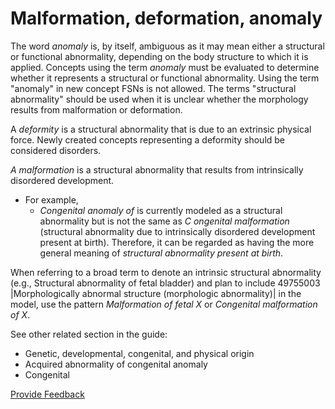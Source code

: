# Malformation, deformation, anomaly

The word _anomaly_ is, by itself, ambiguous as it may mean either a structural or functional abnormality, depending on the body structure to which it is applied. Concepts using the term _anomaly_ must be evaluated to determine whether it represents a structural or functional abnormality. Using the term "anomaly" in new concept FSNs is not allowed. The terms "structural abnormality" should be used when it is unclear whether the morphology results from malformation or deformation.

A _deformity_ is a structural abnormality that is due to an extrinsic physical force. Newly created concepts representing a deformity should be considered disorders.

_A malformation_ is a structural abnormality that results from intrinsically disordered development.

* For example,
  * _Congenital anomaly of_ is currently modeled as a structural abnormality but is not the same as _C_ _ongenital malformation_ (structural abnormality due to intrinsically disordered development present at birth). Therefore, it can be regarded as having the more general meaning of _structural abnormality present at birth_.

When referring to a broad term to denote an intrinsic structural abnormality (e.g., Structural abnormality of fetal bladder) and plan to include 49755003 |Morphologically abnormal structure (morphologic abnormality)| in the model, use the pattern _Malformation of fetal X_ or _Congenital malformation of X_.

See other related section in the guide:

* Genetic, developmental, congenital, and physical origin
* Acquired abnormality of congenital anomaly
* Congenital






<a href="https://docs.google.com/forms/d/e/1FAIpQLScTmbZIf0UEQwYDkY27EEWBkaiYkHSbR0_9DmFrMLXoQLyL7Q/viewform?usp=pp_url&entry.1767247133=SCT+Editorial+Guide&entry.670899847=Malformation%2C%20deformation%2C%20anomaly" class="button primary">Provide Feedback</a>
